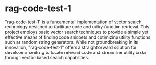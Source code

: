 # rag-code-test-1
"rag-code-test-1" is a fundamental implementation of vector search technology designed to facilitate code and utility function retrieval. This project employs basic vector search techniques to provide a simple yet effective means of finding code snippets and optimizing utility functions, such as random string generators. While not groundbreaking in its innovation, "rag-code-test-1" offers a straightforward solution for developers seeking to locate relevant code and streamline utility tasks through vector-based search capabilities.
